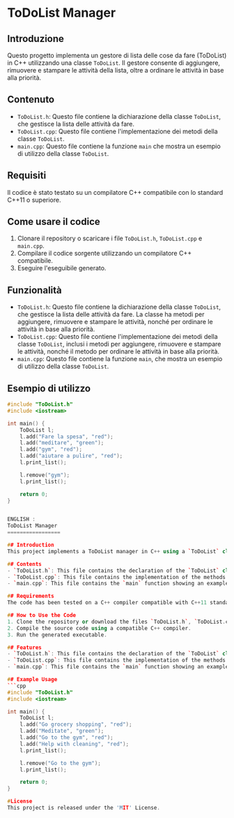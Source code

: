 ToDoList Manager
=================

## Introduzione
Questo progetto implementa un gestore di lista delle cose da fare (ToDoList) in C++ utilizzando una classe `ToDoList`. Il gestore consente di aggiungere, rimuovere e stampare le attività della lista, oltre a ordinare le attività in base alla priorità.

## Contenuto
- `ToDoList.h`: Questo file contiene la dichiarazione della classe `ToDoList`, che gestisce la lista delle attività da fare.
- `ToDoList.cpp`: Questo file contiene l'implementazione dei metodi della classe `ToDoList`.
- `main.cpp`: Questo file contiene la funzione `main` che mostra un esempio di utilizzo della classe `ToDoList`.

## Requisiti
Il codice è stato testato su un compilatore C++ compatibile con lo standard C++11 o superiore.

## Come usare il codice
1. Clonare il repository o scaricare i file `ToDoList.h`, `ToDoList.cpp` e `main.cpp`.
2. Compilare il codice sorgente utilizzando un compilatore C++ compatibile.
3. Eseguire l'eseguibile generato.

## Funzionalità
- `ToDoList.h`: Questo file contiene la dichiarazione della classe `ToDoList`, che gestisce la lista delle attività da fare. La classe ha metodi per aggiungere, rimuovere e stampare le attività, nonché per ordinare le attività in base alla priorità.
- `ToDoList.cpp`: Questo file contiene l'implementazione dei metodi della classe `ToDoList`, inclusi i metodi per aggiungere, rimuovere e stampare le attività, nonché il metodo per ordinare le attività in base alla priorità.
- `main.cpp`: Questo file contiene la funzione `main`, che mostra un esempio di utilizzo della classe `ToDoList`.

## Esempio di utilizzo
```cpp
#include "ToDoList.h"
#include <iostream>

int main() {
    ToDoList l;
    l.add("Fare la spesa", "red");
    l.add("meditare", "green");
    l.add("gym", "red");
    l.add("aiutare a pulire", "red");
    l.print_list();

    l.remove("gym");
    l.print_list();

    return 0;
}


ENGLISH :
ToDoList Manager
=================

## Introduction
This project implements a ToDoList manager in C++ using a `ToDoList` class. The manager allows adding, removing, and printing tasks in the list, as well as sorting tasks based on priority.

## Contents
- `ToDoList.h`: This file contains the declaration of the `ToDoList` class, which manages the list of tasks to do.
- `ToDoList.cpp`: This file contains the implementation of the methods of the `ToDoList` class.
- `main.cpp`: This file contains the `main` function showing an example usage of the `ToDoList` class.

## Requirements
The code has been tested on a C++ compiler compatible with C++11 standard or higher.

## How to Use the Code
1. Clone the repository or download the files `ToDoList.h`, `ToDoList.cpp`, and `main.cpp`.
2. Compile the source code using a compatible C++ compiler.
3. Run the generated executable.

## Features
- `ToDoList.h`: This file contains the declaration of the `ToDoList` class, which manages the list of tasks to do. The class has methods to add, remove, and print tasks, as well as to sort tasks based on priority.
- `ToDoList.cpp`: This file contains the implementation of the methods of the `ToDoList` class, including methods to add, remove, and print tasks, as well as the method to sort tasks based on priority.
- `main.cpp`: This file contains the `main` function showing an example usage of the `ToDoList` class.

## Example Usage
```cpp
#include "ToDoList.h"
#include <iostream>

int main() {
    ToDoList l;
    l.add("Go grocery shopping", "red");
    l.add("Meditate", "green");
    l.add("Go to the gym", "red");
    l.add("Help with cleaning", "red");
    l.print_list();

    l.remove("Go to the gym");
    l.print_list();

    return 0;
}

#License
This project is released under the 'MIT' License.
